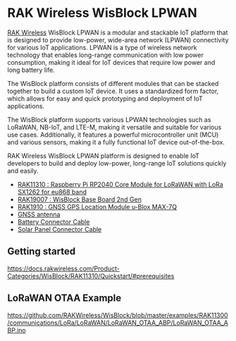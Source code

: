 # RAK Wireless WisBlock LPWAN

[RAK Wireless]() WisBlock LPWAN is a modular and stackable IoT platform that is designed to provide low-power, wide-area network (LPWAN) connectivity for various IoT applications. LPWAN is a type of wireless network technology that enables long-range communication with low power consumption, making it ideal for IoT devices that require low power and long battery life.

The WisBlock platform consists of different modules that can be stacked together to build a custom IoT device. It uses a standardized form factor, which allows for easy and quick prototyping and deployment of IoT applications.

The WisBlock platform supports various LPWAN technologies such as LoRaWAN, NB-IoT, and LTE-M, making it versatile and suitable for various use cases. Additionally, it features a powerful microcontroller unit (MCU) and various sensors, making it a fully functional IoT device out-of-the-box.

RAK Wireless WisBlock LPWAN platform is designed to enable IoT developers to build and deploy low-power, long-range IoT solutions quickly and easily.

* [RAK11310 : Raspberry Pi RP2040 Core Module for LoRaWAN with LoRa SX1262 for eu868 band](https://store.rakwireless.com/products/rak11310-wisblock-lpwan-module?variant=40830755471558)
* [RAK19007 : WisBlock Base Board 2nd Gen](https://store.rakwireless.com/products/rak19007-wisblock-base-board-2nd-gen)
* [RAK1910 : GNSS GPS Location Module u-Blox MAX-7Q](https://store.rakwireless.com/products/rak1910-max-7q-gnss-location-sensor)
* [GNSS antenna](https://store.rakwireless.com/products/gps-antenna-27db)
* [Battery Connector Cable](https://store.rakwireless.com/products/battery-connector-cable)
* [Solar Panel Connector Cable](https://store.rakwireless.com/products/solar-panel-connector-cable)

## Getting started

https://docs.rakwireless.com/Product-Categories/WisBlock/RAK11310/Quickstart/#prerequisites

## LoRaWAN OTAA Example

https://github.com/RAKWireless/WisBlock/blob/master/examples/RAK11300/communications/LoRa/LoRaWAN/LoRaWAN_OTAA_ABP/LoRaWAN_OTAA_ABP.ino